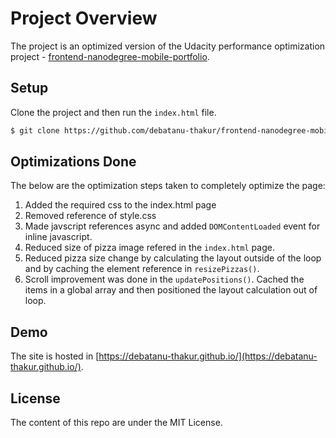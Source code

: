 # Project Overview

The project is an optimized version of the Udacity performance optimization project - [frontend-nanodegree-mobile-portfolio](https://github.com/udacity/frontend-nanodegree-mobile-portfolio).

## Setup
Clone the project and then run the `index.html` file.
```sh
$ git clone https://github.com/debatanu-thakur/frontend-nanodegree-mobile-portfolio.git
```
## Optimizations Done
The below are the optimization steps taken to completely optimize the page:
  1. Added the required css to the index.html page
  2. Removed reference of style.css
  3. Made javscript references async and added `DOMContentLoaded` event for inline javascript.
  4. Reduced size of pizza image refered in the `index.html` page.
  5. Reduced pizza size change by calculating the layout outside of the loop and by caching the element reference in `resizePizzas()`.
  6. Scroll improvement was done in the `updatePositions()`. Cached the items in a global array and then positioned the layout calculation out of loop.


## Demo
The site is hosted in [https://debatanu-thakur.github.io/](https://debatanu-thakur.github.io/).

## License
The content of this repo are under the MIT License.
